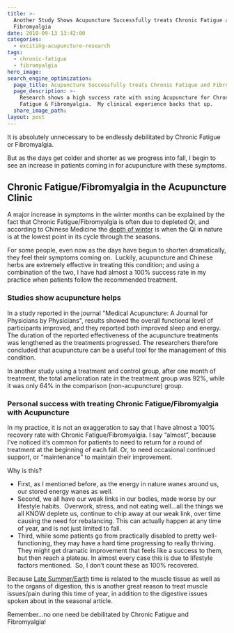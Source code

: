 ```yaml
---
title: >-
  Another Study Shows Acupuncture Successfully treats Chronic Fatigue and
  Fibromyalgia
date: 2010-09-13 13:42:00
categories:
  - exciting-acupuncture-research
tags:
  - chronic-fatigue
  - fibromyalgia
hero_image:
search_engine_optimization:
  page_title: Acupuncture Successfully treats Chronic Fatigue and Fibromyalgia
  page_description: >-
    Research shows a high success rate with using Acupuncture for Chronic
    Fatigue & Fibromyalgia.  My clinical experience backs that up.
  share_image_path:
layout: post
---
```


It is absolutely unnecessary to be endlessly debilitated by Chronic Fatigue or Fibromyalgia.&nbsp;

But as the days get colder and shorter as we progress into fall, I begin to see an increase in patients coming in for acupuncture with these symptoms.

## Chronic Fatigue/Fibromyalgia in the Acupuncture Clinic

A major increase in symptoms in the winter months can be explained by the fact that Chronic Fatigue/Fibromyalgia is often due to depleted Qi, and according to Chinese Medicine the [depth of winter](http://www.wisdomwaysacupuncture.com/2018/01/12/the-depths-of-water-will-keep-you-balanced-this-winter/) is when the Qi in nature is at the lowest point in its cycle through the seasons.

For some people, even now as the days have begun to shorten dramatically, they feel their symptoms coming on.&nbsp; Luckily, acupuncture and Chinese herbs are extremely effective in treating this condition; and using a combination of the two, I have had almost a 100% success rate in my practice when patients follow the recommended treatment.

### Studies show acupuncture helps

In a study reported in the journal "Medical Acupuncture: A Journal for Physicians by Physicians", results showed the overall functional level of participants improved, and they reported both improved sleep and energy. The duration of the reported effectiveness of the acupuncture treatments was lengthened as the treatments progressed. The researchers therefore concluded that acupuncture can be a useful tool for the management of this condition.

In another study using a treatment and control group, after one month of treatment, the total amelioration rate in the treatment group was 92%, while it was only 64% in the comparison (non-acupuncture) group.

### Personal success with treating Chronic Fatigue/Fibromyalgia with Acupuncture

In my practice, it is not an exaggeration to say that I have almost a 100% recovery rate with Chronic Fatigue/Fibromyalgia. I say “almost”, because I’ve noticed it’s common for patients to need to return for a round of treatment at the beginning of each fall. Or, to need occasional continued support, or “maintenance” to maintain their improvement.

Why is this?

* First, as I mentioned before, as the energy in nature wanes around us, our stored energy wanes as well.
* Second, we all have our weak links in our bodies, made worse by our lifestyle habits.&nbsp; Overwork, stress, and not eating well…all the things we all KNOW deplete us, continue to chip away at our weak link, over time causing the need for rebalancing. This can actually happen at any time of year, and is not just limited to fall.
* Third, while some patients go from practically disabled to pretty well-functioning, they may have a hard time progressing to really thriving.&nbsp; They might get dramatic improvement that feels like a success to them, but then reach a plateau. In almost every case this is due to lifestyle factors mentioned.&nbsp; So, I don’t count these as 100% recovered.

Because [Late Summer/Earth](/2016/08/21/acupuncture-tips-from-the-earth-element-for-staying-balanced-in-late-summer/) time is related to the muscle tissue as well as to the organs of digestion, this is another great reason to treat muscle issues/pain during this time of year, in addition to the digestive issues spoken about in the seasonal article.

Remember…no one need be debilitated by Chronic Fatigue and Fibromyalgia!